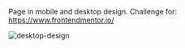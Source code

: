 Page in mobile and desktop design. Challenge for: https://www.frontendmentor.io/

![desktop-design](https://user-images.githubusercontent.com/61642464/83987542-34dcb980-a906-11ea-84d9-6e4fcfe81e44.jpg)
